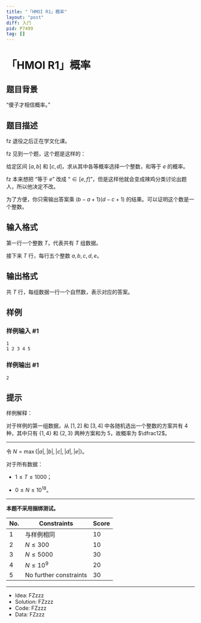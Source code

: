 ```yaml
---
title: "「HMOI R1」概率"
layout: "post"
diff: 入门
pid: P7499
tag: []
---
```

# 「HMOI R1」概率
## 题目背景

“傻子才相信概率。”
## 题目描述

fz 退役之后正在学文化课。

fz 见到一个题，这个题是这样的：

给定区间 $[a, b]$ 和 $[c, d]$，求从其中各等概率选择一个整数，和等于 $e$ 的概率。

fz 本来想把 “等于 $e$” 改成 “$\in [e,f]$”，但是这样他就会变成辣鸡分类讨论出题人，所以他决定不改。

为了方便，你只需输出答案乘 $(b-a+1)(d-c+1)$ 的结果。可以证明这个数是一个整数。
## 输入格式

第一行一个整数 $T$，代表共有 $T$ 组数据。

接下来 $T$ 行，每行五个整数 $a, b, c, d, e$。
## 输出格式

共 $T$ 行，每组数据一行一个自然数，表示对应的答案。
## 样例

### 样例输入 #1
```
1
1 2 3 4 5

```
### 样例输出 #1
```
2
```
## 提示

样例解释：

对于样例的第一组数据，从 $[1,2]$ 和 $[3,4]$ 中各随机选出一个整数的方案共有 $4$ 种，其中只有 $\{1,4\}$ 和 $\{2,3\}$ 两种方案和为 $5$，故概率为 $\dfrac12$。

---------

令 $N=\max\{|a|,|b|,|c|,|d|,|e|\}$。

对于所有数据：

- $1 \le T \le 1000$；

- $0 \le N \le 10^{18}$。

-----------------

**本题不采用捆绑测试。**

| No.  | Constraints            | Score |
| ---- | ---------------------- | ----- |
| $1$  | 与样例相同             | $10$  |
| $2$  | $N \le 300$            | $10$  |
| $3$  | $N \le 5000$           | $30$  |
| $4$  | $N \le 10^9$           | $20$  |
| $5$  | No further constraints | $30$  |

---------

- Idea: FZzzz  
- Solution: FZzzz  
- Code: FZzzz  
- Data: FZzzz

